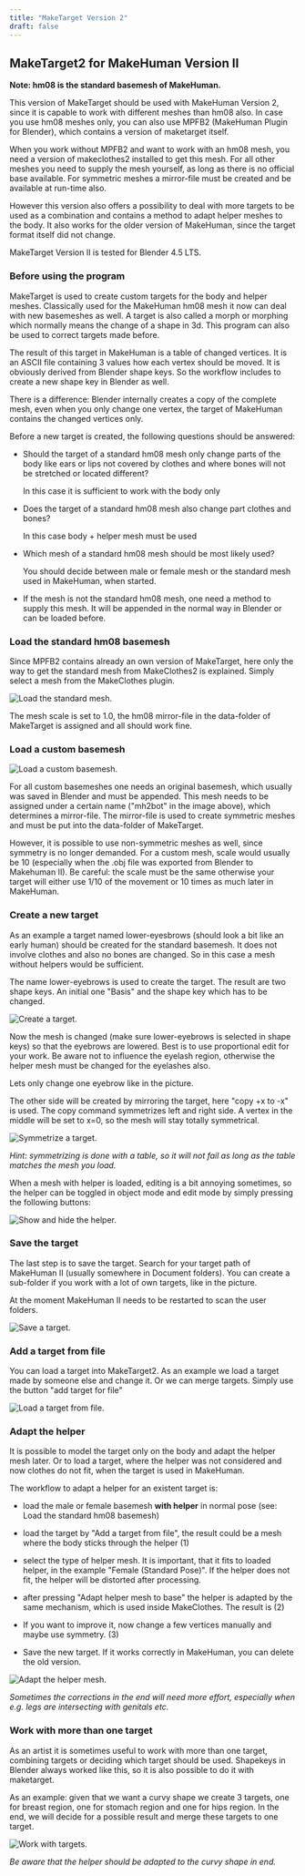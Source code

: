 ```yaml
---
title: "MakeTarget Version 2"
draft: false
---
```


## MakeTarget2 for MakeHuman Version II

**Note: hm08 is the standard basemesh of MakeHuman.**

This version of MakeTarget should be used with MakeHuman Version 2, since it is capable to work with different meshes than hm08 also.
In case you use hm08 meshes only, you can also use MPFB2 (MakeHuman Plugin for Blender), which contains a version of maketarget itself.

When you work without MPFB2 and want to work with an hm08 mesh, you need a version of makeclothes2 installed to get this mesh.
For all other meshes you need to supply the mesh yourself, as long as there is no official base available.
For symmetric meshes a mirror-file must be created and be available at run-time also.

However this version also offers a possibility to deal with more targets to be used as a combination and contains a method to adapt helper meshes to the body.
It also works for the older version of MakeHuman, since the target format itself did not change.

MakeTarget Version II is tested for Blender 4.5 LTS.

### Before using the program

MakeTarget is used to create custom targets for the body and helper meshes. Classically used for the MakeHuman hm08 mesh it now can deal with new basemeshes as well.
A target is also called a morph or morphing which normally means the change of a shape in 3d. This program can also be used to correct targets made before.

The result of this target in MakeHuman is a table of changed vertices. It is an ASCII file containing 3 values how each vertex should be moved. It is obviously derived from Blender shape keys. So the workflow includes to create a new shape key in Blender as well.

There is a difference: Blender internally creates a copy of the complete mesh, even when you only change one vertex, the target of MakeHuman contains the changed vertices only.

Before a new target is created, the following questions should be answered:

* Should the target of a standard hm08 mesh only change parts of the body like ears or lips not covered by clothes and where bones will not be stretched or located different?

   In this case it is sufficient to work with the body only

* Does the target of a standard hm08 mesh also change part clothes and bones?

   In this case body + helper mesh must be used

* Which mesh of a standard hm08 mesh should be most likely used?

   You should decide between male or female mesh or the standard mesh used in MakeHuman, when started.

* If the mesh is not the standard hm08 mesh, one need a method to supply this mesh. It will be appended in the normal way in Blender or can be loaded before.


### Load the standard hm08 basemesh

Since MPFB2 contains already an own version of MakeTarget, here only the way to get the standard  mesh from MakeClothes2 is explained. Simply select a mesh from the MakeClothes plugin.


![Load the standard mesh.](Mt2_loadmesh.png)

The mesh scale is set to 1.0, the hm08 mirror-file in the data-folder of MakeTarget is assigned and all should work fine.


### Load a custom basemesh

![Load a custom basemesh.](Mt2_custommesh.png)

For all custom basemeshes one needs an original basemesh, which usually was saved in Blender and must be appended. This mesh needs to be assigned under a certain name ("mh2bot" in the image above), which determines a mirror-file.
The mirror-file is used to create symmetric meshes and must be put into the data-folder of MakeTarget.

However, it is possible to use non-symmetric meshes as well, since symmetry is no longer demanded.
For a custom mesh, scale would usually be 10 (especially when the .obj file was exported from Blender to Makehuman II).
Be careful: the scale must be the same otherwise your target will either use 1/10 of the movement or 10 times as much later in MakeHuman.


### Create a new target

As an example a target named lower-eyesbrows (should look a bit like an early human) should be created for the standard basemesh. It does not involve clothes and also no bones are changed. So in this case a mesh without helpers would be sufficient.

The name lower-eyebrows is used to create the target. The result are two shape keys. An initial one "Basis" and the shape key which has to be changed.

![Create a target.](Mt2_createtarget.png)


Now the mesh is changed (make sure lower-eyebrows is selected in shape keys) so that the eyebrows are lowered. Best is to use proportional edit for your work. Be aware not to influence the eyelash region, otherwise the helper mesh must be changed for the eyelashes also.

Lets only change one eyebrow like in the picture.

The other side will be created by mirroring the target, here "copy +x to -x" is used. The copy command symmetrizes left and right side. A vertex in the middle will be set to x=0, so the mesh will stay totally symmetrical.


![Symmetrize a target.](Mt2_symmtarget.png)


*Hint: symmetrizing is done with a table, so it will not fail as long as the table matches the mesh you load.*


When a mesh with helper is loaded, editing is a bit annoying sometimes, so the helper can be toggled in object mode and edit mode by simply pressing the following buttons:

![Show and hide the helper.](Mt2_showhide.png)


### Save the target

The last step is to save the target. Search for your target path of MakeHuman II (usually somewhere in Document folders). You can create a sub-folder if you work with a lot of own targets, like in the picture.

At the moment MakeHuman II  needs to be restarted to scan the user folders.


![Save a target.](Mt2_savetarget.png)


### Add a target from file

You can load a target into MakeTarget2. As an example we load a target made by someone else and change it. Or we can merge targets. Simply use the button "add target for file"

![Load a target from file.](Mt2_fromfile.png)


### Adapt the helper

It is possible to model the target only on the body and adapt the helper mesh later. Or to load a target, where the helper was not
considered and now clothes do not fit, when the target is used in MakeHuman.

The workflow to adapt a helper for an existent target is:

* load the male or female basemesh **with helper** in normal pose (see: Load the standard hm08 basemesh)

* load the target by "Add a target from file", the result could be a mesh where the body sticks through the helper (1)

* select the type of helper mesh. It is important, that it fits to loaded helper, in the example "Female (Standard Pose)". If the helper does not fit, the helper will be distorted after processing.

* after pressing "Adapt helper mesh to base" the helper is adapted by the same mechanism, which is used inside MakeClothes. The result is (2)

* If you want to improve it, now change a few vertices manually and maybe use symmetry. (3)

* Save the new target. If it works correctly in MakeHuman, you can delete the old version.

![Adapt the helper mesh.](Mt2_adapthelper.png)

*Sometimes the corrections in the end will need more effort, especially when e.g. legs are intersecting with genitals etc.*


### Work with more than one target

As an artist it is sometimes useful to work with more than one target, combining targets or deciding which target should be used. Shapekeys in Blender always worked like this, so it is also possible to do it with maketarget.

As an example: given that we want a curvy shape we create 3 targets, one for breast region, one for stomach region and one for hips region. In the end, we will decide for a possible result and merge these targets to one target.

![Work with targets.](Mt2_mergetargets.png)

*Be aware that the helper should be adapted to the curvy shape in end.*

